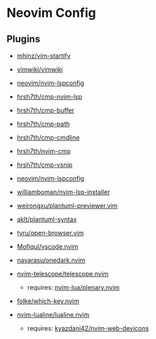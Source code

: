 # Neovim Config

## Plugins

- [mhinz/vim-startify](https://github.com/mhinz/vim-startify)

- [vimwiki/vimwiki](https://github.com/vimwiki/vimwiki)

- [neovim/nvim-lspconfig](https://github.com/neovim/nvim-lspconfig)
- [hrsh7th/cmp-nvim-lsp](https://github.com/hrsh7th/cmp-nvim-lsp)
- [hrsh7th/cmp-buffer](https://github.com/hrsh7th/cmp-buffer)
- [hrsh7th/cmp-path](https://github.com/hrsh7th/cmp-path)
- [hrsh7th/cmp-cmdline](https://github.com/hrsh7th/cmp-cmdline)
- [hrsh7th/nvim-cmp](https://github.com/hrsh7th/nvim-cmp)
- [hrsh7th/cmp-vsnip](https://github.com/hrsh7th/cmp-vsnip)
- [neovim/nvim-lspconfig](https://github.com/neovim/nvim-lspconfig)
- [williamboman/nvim-lsp-installer](https://github.com/williamboman/nvim-lsp-installer)

- [weirongxu/plantuml-previewer.vim](https://github.com/weirongxu/plantuml-previewer.vim)
- [aklt/plantuml-syntax](https://github.com/aklt/plantuml-syntax)
- [tyru/open-browser.vim](https://github.com/tyru/open-browser.vim)

- [Mofiqul/vscode.nvim](https://github.com/Mofiqul/vscode.nvim)
- [navarasu/onedark.nvim](https://github.com/navarasu/onedark.nvim)

- [nvim-telescope/telescope.nvim](https://github.com/nvim-telescope/telescope.nvim)
    * requires: [nvim-lua/plenary.nvim](https://github.com/nvim-lua/plenary.nvim)

- [folke/which-key.nvim](https://github.com/folke/which-key.nvim)

- [nvim-lualine/lualine.nvim](https://github.com/nvim-lualine/lualine.nvim)
    * requires: [kyazdani42/nvim-web-devicons](https://github.com/kyazdani42/nvim-web-devicons)


